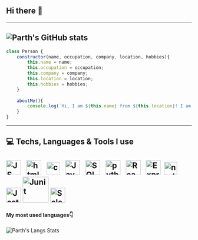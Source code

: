 ## Hi there 👋
---
![Parth's GitHub stats](https://github-readme-stats.vercel.app/api?username=partyzl&show_icons=true&theme=react)
---
```Javascript
class Person {
    constructor(name, occupation, company, location, hobbies){
        this.name = name;
        this.occupation = occupation;
        this.company = company;
        this.location = location;
        this.hobbies = hobbies;
    }
    
    aboutMe(){
        console.log(`Hi, I am ${this.name} from ${this.location}! I am a ${this.occupation} at ${this.company} and my hobbies include            ${this.hobbies}`)
    }
}

```
---
## 💻 Techs, Languages & Tools I use

<img src="https://i.imgur.com/o0GEoUG.png" width="40px" alt="JS"/> &nbsp;
<img src="https://i.imgur.com/TSZVG5g.png" width="40px" alt="html-5" /> &nbsp;
<img src="https://i.imgur.com/9xbG6Ox.png" width="35px" alt="css"/> &nbsp;
<img src="https://i.imgur.com/FI6zNOd.png" width="40px" alt="Java"/> &nbsp;
<img src="https://i.imgur.com/p0iInfp.png" width="40px" alt="SQL"/> &nbsp;
<img src="https://i.imgur.com/Gt41wVy.png" width="40px" alt="python" /> &nbsp; 
<img src="https://i.imgur.com/G4ewIRk.png" width="40px" alt="React"/> &nbsp;
<img src="https://i.imgur.com/FfL7MyP.png" width="40px" alt="Express"/>&nbsp;
<img src="https://i.imgur.com/uGHPrRG.png" width="35px" alt="nodejs"/> &nbsp;
<img src="https://i.imgur.com/KU5xR5u.png" width="40px" alt="Jest"/>
<img src="https://i.imgur.com/1z0WLUq.png" width="70px" alt="Junit"/> 
<img src="https://i.imgur.com/pMeFDIZ.png" width="40px" alt="Selenium"/> &nbsp;
---
#### My most used languages:point_down:

![Parth's Langs Stats](https://github-readme-stats.vercel.app/api/top-langs/?username=partyzl&layout=compact&hide_border=false&theme=darcula&bg_color=00000000&langs_count=6%22%3E)


<!--
**partyzl/partyzl** is a ✨ _special_ ✨ repository because its `README.md` (this file) appears on your GitHub profile.

Here are some ideas to get you started:

- 🔭 I’m currently working on ...
- 🌱 I’m currently learning ...
- 👯 I’m looking to collaborate on ...
- 🤔 I’m looking for help with ...
- 💬 Ask me about ...
- 📫 How to reach me: ...
- 😄 Pronouns: ...
- ⚡ Fun fact: ...
-->
